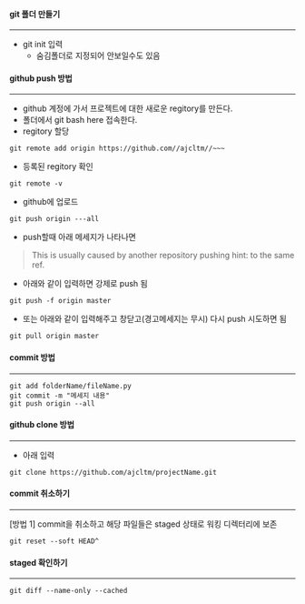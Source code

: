 #### **git 폴더 만들기**
---
- git init 입력
    - 숨김폴더로 지정되어 안보일수도 있음

#### **github push 방법**
---
- github 계정에 가서 프로젝트에 대한 새로운 regitory를 만든다.
- 폴더에서 git bash here 접속한다.
- regitory 할당
~~~ 
git remote add origin https://github.com//ajcltm//~~~
~~~

- 등록된 regitory 확인
~~~
git remote -v
~~~

- github에 업로드
~~~
git push origin ---all
~~~

- push할때 아래 메세지가 나타나면

> This is usually caused by another repository pushing hint: to the same ref.

- 아래와 같이 입력하면 강제로 push 됨
~~~
git push -f origin master
~~~
- 또는 아래와 같이 입력해주고 창닫고(경고메세지는 무시) 다시 push 시도하면 됨
~~~
git pull origin master 
~~~

#### **commit 방법**
---
~~~
git add folderName/fileName.py
git commit -m "메세지 내용"
git push origin --all
~~~

#### **github clone 방법**
---
- 아래 입력
~~~
git clone https://github.com/ajcltm/projectName.git 
~~~

#### **commit 취소하기**
---
[방법 1] commit을 취소하고 해당 파일들은 staged 상태로 워킹 디렉터리에 보존
~~~
git reset --soft HEAD^
~~~

#### **staged 확인하기**
---
~~~
git diff --name-only --cached
~~~